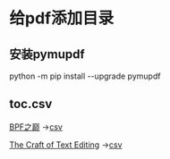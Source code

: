 # 给pdf添加目录
## 安装pymupdf
python -m pip install --upgrade pymupdf

## toc.csv

[BPF之巅](https://book.douban.com/subject/35273652/) ->[csv](csv/BPF-Performance-Tools.csv)

[The Craft of Text Editing](https://book.douban.com/subject/4223078/) ->[csv](csv/The-Craft-of-Text-Editing.csv)






